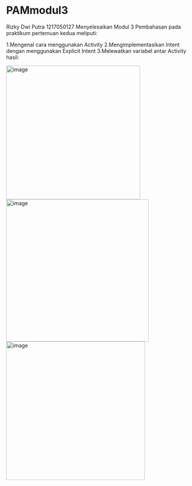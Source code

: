 # PAMmodul3
Rizky Dwi Putra
1217050127
Menyelesaikan Modul 3 
Pembahasan pada praktikum pertemuan kedua meliputi:

1.Mengenal cara menggunakan Activity
2.Mengimplementasikan Intent dengan menggunakan Explicit Intent
3.Melewatkan variabel antar Activity
hasil:

<img width="360" alt="image" src="https://github.com/rzkdwiputra/PAMmodul3/assets/95334157/94d4fff6-464e-49d5-bf27-28f0967b8d3f">
<img width="383" alt="image" src="https://github.com/rzkdwiputra/PAMmodul3/assets/95334157/9f5b049a-3ef2-4f2e-b1a9-6c9cd819ec71">
<img width="373" alt="image" src="https://github.com/rzkdwiputra/PAMmodul3/assets/95334157/722702aa-5217-4e8d-995a-50936b63c98b">
